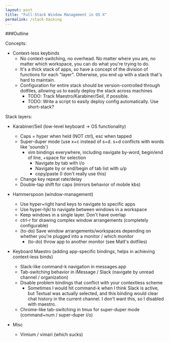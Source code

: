 ```yaml
---
layout: post
title: "Full-Stack Window Management in OS X"
permalink: /stack-hacking
---
```


###Outline

Concepts:
  - Context-less keybinds
    - No context-switching, no overhead. No matter where you are, no
      matter which workspace, you can do what you're trying to do.
    - It's a thick stack of apps, so have a concept of the division of
      functions for each "layer". Otherwise, you end up with a stack
      that's hard to maintain.
    - Configuration for entire stack should be version-controlled through
      dotfiles, allowing us to easily deploy the stack across machines
        - TODO: Track Maestro/Karabiner/Seil, if possible.
        - TODO: Write a script to easily deploy config automatically. Use
          short-stack?

Stack layers:
  - Karabiner/Seil (low-level keyboard -> OS functionality)
    - Caps = hyper when held (NOT ctrl), esc when tapped
    - Super-duper mode (use x+c instead of s+d. s+d conflicts with words
      like 'sounds')
      - vim bindings everywhere, including navigate by-word, begin/end of
        line, +space for selection
        - Navigate by tab with i/o
        - Navigate by or end/begin of tab list with u/p
        - copy/paste (I don't really use this)
    - Change key repeat rate/delay
    - Double-tap shift for caps (mirrors behavior of mobile kbs)

  - Hammerspoon (window-management)
    - Use hyper+right hand keys to navigate to specific apps 
    - Use hyper-hjkl to navigate between windows in a workspace
    - Keep windows in a single layer. Don't have overlap
    - ctrl-r for drawing complex window arrangements (completely
      configurable)
    - (to-do) Save window arrangements/workspaces depending on whether
      you're plugged into a monitor / which monitor
      - (to-do) throw app to another monitor (see Matt's dotfiles)

  - Keyboard Maestro (adding app-specific bindings, helps in achieving
    context-less binds)
    - Slack-like command-k navigation in messages.app
    - Tab-switching behavior in iMessage / Slack (navigate by unread
      channel / organization)
    - Disable problem bindings that conflict with your contextless scheme
      - Sometimes I would hit command-k when I think Slack is active, but
        Textual was actually selected, and this binding would clear chat
        history in the current channel. I don't want this, so I disabled
        with maestro.
    - Chrome-like tab-switching in tmux for super-duper mode (command+num
      / super-duper i/o)
  - Misc
    - Vimium / vimari (which sucks)
